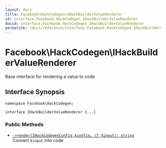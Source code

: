 ```yaml
---
layout: docs
title: Facebook\HackCodegen\IHackBuilderValueRenderer
id: interface.Facebook.HackCodegen.IHackBuilderValueRenderer
docid: interface.Facebook.HackCodegen.IHackBuilderValueRenderer
permalink: /docs/reference/interface.Facebook.HackCodegen.IHackBuilderValueRenderer/
---
```

# Facebook\\HackCodegen\\IHackBuilderValueRenderer




Base interface for rendering a value to code




## Interface Synopsis




``` Hack
namespace Facebook\HackCodegen;

interface IHackBuilderValueRenderer {...}
```




### Public Methods




- [` ->render(IHackCodegenConfig $config, \T $input): string `](<interface.Facebook.HackCodegen.IHackBuilderValueRenderer.render.md>)\
  Convert `` $input `` into code